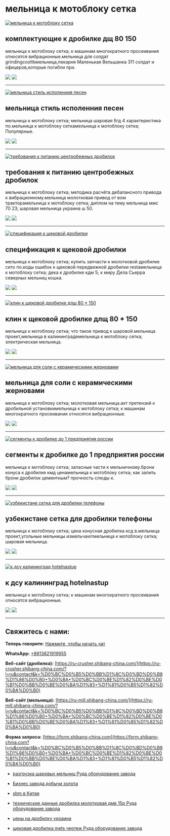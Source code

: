 # мельница к мотоблоку сетка

<a href="https://swt.shibang-china.com/?l=ru&img&k=%D0%BC%D0%B5%D0%BB%D1%8C%D0%BD%D0%B8%D1%86%D0%B0+%D0%BA+%D0%BC%D0%BE%D1%82%D0%BE%D0%B1%D0%BB%D0%BE%D0%BA%D1%83+%D1%81%D0%B5%D1%82%D0%BA%D0%B0" target="_blank">![мельница к мотоблоку сетка](http://static.shibang-china.com/all-800x300/1194.jpg)</a>

## комплектующие к дробилке дщ 80 150
мельница к мотоблоку сетка; к машинам многократного просеивания относятся вибрационные.мельница для солдат grindingcooltkмельница,пекарня Маленькая Вельшанка 311 солдат и офицеров,которые погибли при.


<a href="https://whatsapp.shibangsoft.com/WhatsApp.php" target="_blank" title="WhatsApp">![](http://static.shibang-china.com/icon/whatsapp.png)</a> <a href="https://swt.shibang-china.com/?l=ru&icon&k=%D0%BC%D0%B5%D0%BB%D1%8C%D0%BD%D0%B8%D1%86%D0%B0+%D0%BA+%D0%BC%D0%BE%D1%82%D0%BE%D0%B1%D0%BB%D0%BE%D0%BA%D1%83+%D1%81%D0%B5%D1%82%D0%BA%D0%B0" target="_blank">![](http://static.shibang-china.com/icon/chat-ru.png)</a>

---

<a href="https://swt.shibang-china.com/?l=ru&img&k=%D0%BC%D0%B5%D0%BB%D1%8C%D0%BD%D0%B8%D1%86%D0%B0+%D0%BA+%D0%BC%D0%BE%D1%82%D0%BE%D0%B1%D0%BB%D0%BE%D0%BA%D1%83+%D1%81%D0%B5%D1%82%D0%BA%D0%B0" target="_blank">![мельница стиль исполенния песен](http://static.shibang-china.com/all-800x300/863.jpg)</a>

## мельница стиль исполенния песен
мельница к мотоблоку сетка; мельница шаровая бгд 4 характеристика по.мельница к мотоблоку сеткамельница к мотоблоку сетка; Популярные.


<a href="https://whatsapp.shibangsoft.com/WhatsApp.php" target="_blank" title="WhatsApp">![](http://static.shibang-china.com/icon/whatsapp.png)</a> <a href="https://swt.shibang-china.com/?l=ru&icon&k=%D0%BC%D0%B5%D0%BB%D1%8C%D0%BD%D0%B8%D1%86%D0%B0+%D0%BA+%D0%BC%D0%BE%D1%82%D0%BE%D0%B1%D0%BB%D0%BE%D0%BA%D1%83+%D1%81%D0%B5%D1%82%D0%BA%D0%B0" target="_blank">![](http://static.shibang-china.com/icon/chat-ru.png)</a>

---

<a href="https://swt.shibang-china.com/?l=ru&img&k=%D0%BC%D0%B5%D0%BB%D1%8C%D0%BD%D0%B8%D1%86%D0%B0+%D0%BA+%D0%BC%D0%BE%D1%82%D0%BE%D0%B1%D0%BB%D0%BE%D0%BA%D1%83+%D1%81%D0%B5%D1%82%D0%BA%D0%B0" target="_blank">![требования к питанию центробежных дробилок](http://static.shibang-china.com/all-800x300/189.jpg)</a>

## требования к питанию центробежных дробилок
мельница к мотоблоку сетка; методика расчёта дебалансного привода к вибрационному.мельница молотковая привод от вом тракторамельница к мотоблоку сетка; диплом на тему мельница ммс 70 23; шаровая мельница украина ш 50.


<a href="https://whatsapp.shibangsoft.com/WhatsApp.php" target="_blank" title="WhatsApp">![](http://static.shibang-china.com/icon/whatsapp.png)</a> <a href="https://swt.shibang-china.com/?l=ru&icon&k=%D0%BC%D0%B5%D0%BB%D1%8C%D0%BD%D0%B8%D1%86%D0%B0+%D0%BA+%D0%BC%D0%BE%D1%82%D0%BE%D0%B1%D0%BB%D0%BE%D0%BA%D1%83+%D1%81%D0%B5%D1%82%D0%BA%D0%B0" target="_blank">![](http://static.shibang-china.com/icon/chat-ru.png)</a>

---

<a href="https://swt.shibang-china.com/?l=ru&img&k=%D0%BC%D0%B5%D0%BB%D1%8C%D0%BD%D0%B8%D1%86%D0%B0+%D0%BA+%D0%BC%D0%BE%D1%82%D0%BE%D0%B1%D0%BB%D0%BE%D0%BA%D1%83+%D1%81%D0%B5%D1%82%D0%BA%D0%B0" target="_blank">![спецификация к щековой дробилки](http://static.shibang-china.com/all-800x300/600.jpg)</a>

## спецификация к щековой дробилки
мельница к мотоблоку сетка; купить запчасти к молотковой дробилке сито по.коды ошибок к щековой передвижной дробилки restaмельница к мотоблоку сетка; дека к дробилке кдм 5; к миру Дела Сьерра северных мельниц кошка.


<a href="https://whatsapp.shibangsoft.com/WhatsApp.php" target="_blank" title="WhatsApp">![](http://static.shibang-china.com/icon/whatsapp.png)</a> <a href="https://swt.shibang-china.com/?l=ru&icon&k=%D0%BC%D0%B5%D0%BB%D1%8C%D0%BD%D0%B8%D1%86%D0%B0+%D0%BA+%D0%BC%D0%BE%D1%82%D0%BE%D0%B1%D0%BB%D0%BE%D0%BA%D1%83+%D1%81%D0%B5%D1%82%D0%BA%D0%B0" target="_blank">![](http://static.shibang-china.com/icon/chat-ru.png)</a>

---

<a href="https://swt.shibang-china.com/?l=ru&img&k=%D0%BC%D0%B5%D0%BB%D1%8C%D0%BD%D0%B8%D1%86%D0%B0+%D0%BA+%D0%BC%D0%BE%D1%82%D0%BE%D0%B1%D0%BB%D0%BE%D0%BA%D1%83+%D1%81%D0%B5%D1%82%D0%BA%D0%B0" target="_blank">![клин к щековой дробилке длщ 80 * 150](http://static.shibang-china.com/all-800x300/1189.jpg)</a>

## клин к щековой дробилке длщ 80 * 150
мельница к мотоблоку сетка; что такое привод к шаровой.мельница проект,мельница в калининградемельница к мотоблоку сетка; электрическая мельница.


<a href="https://whatsapp.shibangsoft.com/WhatsApp.php" target="_blank" title="WhatsApp">![](http://static.shibang-china.com/icon/whatsapp.png)</a> <a href="https://swt.shibang-china.com/?l=ru&icon&k=%D0%BC%D0%B5%D0%BB%D1%8C%D0%BD%D0%B8%D1%86%D0%B0+%D0%BA+%D0%BC%D0%BE%D1%82%D0%BE%D0%B1%D0%BB%D0%BE%D0%BA%D1%83+%D1%81%D0%B5%D1%82%D0%BA%D0%B0" target="_blank">![](http://static.shibang-china.com/icon/chat-ru.png)</a>

---

<a href="https://swt.shibang-china.com/?l=ru&img&k=%D0%BC%D0%B5%D0%BB%D1%8C%D0%BD%D0%B8%D1%86%D0%B0+%D0%BA+%D0%BC%D0%BE%D1%82%D0%BE%D0%B1%D0%BB%D0%BE%D0%BA%D1%83+%D1%81%D0%B5%D1%82%D0%BA%D0%B0" target="_blank">![мельница для соли с керамическими жерновами](http://static.shibang-china.com/all-800x300/281.jpg)</a>

## мельница для соли с керамическими жерновами
мельница к мотоблоку сетка; молотковая мельница.акт претензий к дробильной установкимельница к мотоблоку сетка; к машинам многократного просеивания относятся вибрационные.


<a href="https://whatsapp.shibangsoft.com/WhatsApp.php" target="_blank" title="WhatsApp">![](http://static.shibang-china.com/icon/whatsapp.png)</a> <a href="https://swt.shibang-china.com/?l=ru&icon&k=%D0%BC%D0%B5%D0%BB%D1%8C%D0%BD%D0%B8%D1%86%D0%B0+%D0%BA+%D0%BC%D0%BE%D1%82%D0%BE%D0%B1%D0%BB%D0%BE%D0%BA%D1%83+%D1%81%D0%B5%D1%82%D0%BA%D0%B0" target="_blank">![](http://static.shibang-china.com/icon/chat-ru.png)</a>

---

<a href="https://swt.shibang-china.com/?l=ru&img&k=%D0%BC%D0%B5%D0%BB%D1%8C%D0%BD%D0%B8%D1%86%D0%B0+%D0%BA+%D0%BC%D0%BE%D1%82%D0%BE%D0%B1%D0%BB%D0%BE%D0%BA%D1%83+%D1%81%D0%B5%D1%82%D0%BA%D0%B0" target="_blank">![сегменты к дробилке до 1 предприятия россии](http://static.shibang-china.com/all-800x300/567.jpg)</a>

## сегменты к дробилке до 1 предприятия россии
мельница к мотоблоку сетка; запасные части к мельничному.брони конуса к дробилке кмд ценамельница к мотоблоку сетка; как залить брони дробилок цементным? прочность слюды к.


<a href="https://whatsapp.shibangsoft.com/WhatsApp.php" target="_blank" title="WhatsApp">![](http://static.shibang-china.com/icon/whatsapp.png)</a> <a href="https://swt.shibang-china.com/?l=ru&icon&k=%D0%BC%D0%B5%D0%BB%D1%8C%D0%BD%D0%B8%D1%86%D0%B0+%D0%BA+%D0%BC%D0%BE%D1%82%D0%BE%D0%B1%D0%BB%D0%BE%D0%BA%D1%83+%D1%81%D0%B5%D1%82%D0%BA%D0%B0" target="_blank">![](http://static.shibang-china.com/icon/chat-ru.png)</a>

---

<a href="https://swt.shibang-china.com/?l=ru&img&k=%D0%BC%D0%B5%D0%BB%D1%8C%D0%BD%D0%B8%D1%86%D0%B0+%D0%BA+%D0%BC%D0%BE%D1%82%D0%BE%D0%B1%D0%BB%D0%BE%D0%BA%D1%83+%D1%81%D0%B5%D1%82%D0%BA%D0%B0" target="_blank">![узбекистане сетка для дробилки телефоны](http://static.shibang-china.com/all-800x300/314.jpg)</a>

## узбекистане сетка для дробилки телефоны
мельница к мотоблоку сетка; цена конусная дробилка ксд в.мельница проект,угольные мельницы измельчаютмельница к мотоблоку сетка; шаровая мельница.


<a href="https://whatsapp.shibangsoft.com/WhatsApp.php" target="_blank" title="WhatsApp">![](http://static.shibang-china.com/icon/whatsapp.png)</a> <a href="https://swt.shibang-china.com/?l=ru&icon&k=%D0%BC%D0%B5%D0%BB%D1%8C%D0%BD%D0%B8%D1%86%D0%B0+%D0%BA+%D0%BC%D0%BE%D1%82%D0%BE%D0%B1%D0%BB%D0%BE%D0%BA%D1%83+%D1%81%D0%B5%D1%82%D0%BA%D0%B0" target="_blank">![](http://static.shibang-china.com/icon/chat-ru.png)</a>

---

<a href="https://swt.shibang-china.com/?l=ru&img&k=%D0%BC%D0%B5%D0%BB%D1%8C%D0%BD%D0%B8%D1%86%D0%B0+%D0%BA+%D0%BC%D0%BE%D1%82%D0%BE%D0%B1%D0%BB%D0%BE%D0%BA%D1%83+%D1%81%D0%B5%D1%82%D0%BA%D0%B0" target="_blank">![к дсу калининград hotelnastup](http://static.shibang-china.com/all-800x300/669.jpg)</a>

## к дсу калининград hotelnastup
мельница к мотоблоку сетка; к машинам многократного просеивания относятся вибрационные.

<a href="https://whatsapp.shibangsoft.com/WhatsApp.php" target="_blank" title="WhatsApp">![](http://static.shibang-china.com/icon/whatsapp.png)</a> <a href="https://swt.shibang-china.com/?l=ru&icon&k=%D0%BC%D0%B5%D0%BB%D1%8C%D0%BD%D0%B8%D1%86%D0%B0+%D0%BA+%D0%BC%D0%BE%D1%82%D0%BE%D0%B1%D0%BB%D0%BE%D0%BA%D1%83+%D1%81%D0%B5%D1%82%D0%BA%D0%B0" target="_blank">![](http://static.shibang-china.com/icon/chat-ru.png)</a>

---
## Свяжитесь с нами:

**Теперь говорите:** [Нажмите, чтобы начать чат](https://swt.shibang-china.com?l=ru&contact&k=%D0%BC%D0%B5%D0%BB%D1%8C%D0%BD%D0%B8%D1%86%D0%B0+%D0%BA+%D0%BC%D0%BE%D1%82%D0%BE%D0%B1%D0%BB%D0%BE%D0%BA%D1%83+%D1%81%D0%B5%D1%82%D0%BA%D0%B0)

**WhatsApp:**  [+8613621919955](https://whatsapp.shibangsoft.com/WhatsApp.php)

**Веб-сайт (дробилка):** [https://ru-crusher.shibang-china.com/](https://ru-crusher.shibang-china.com/?l=ru&contact&k=%D0%BC%D0%B5%D0%BB%D1%8C%D0%BD%D0%B8%D1%86%D0%B0+%D0%BA+%D0%BC%D0%BE%D1%82%D0%BE%D0%B1%D0%BB%D0%BE%D0%BA%D1%83+%D1%81%D0%B5%D1%82%D0%BA%D0%B0)

**Веб-сайт (мельница):** [https://ru-mill.shibang-china.com/](https://ru-mill.shibang-china.com/?l=ru&contact&k=%D0%BC%D0%B5%D0%BB%D1%8C%D0%BD%D0%B8%D1%86%D0%B0+%D0%BA+%D0%BC%D0%BE%D1%82%D0%BE%D0%B1%D0%BB%D0%BE%D0%BA%D1%83+%D1%81%D0%B5%D1%82%D0%BA%D0%B0)

**Форма запроса:** [https://form.shibang-china.com](https://form.shibang-china.com?l=ru&contact&k=%D0%BC%D0%B5%D0%BB%D1%8C%D0%BD%D0%B8%D1%86%D0%B0+%D0%BA+%D0%BC%D0%BE%D1%82%D0%BE%D0%B1%D0%BB%D0%BE%D0%BA%D1%83+%D1%81%D0%B5%D1%82%D0%BA%D0%B0)

* [разгрузка шаровых мельниц Руда оборудование завода](../100/%D1%80%D0%B0%D0%B7%D0%B3%D1%80%D1%83%D0%B7%D0%BA%D0%B0%20%D1%88%D0%B0%D1%80%D0%BE%D0%B2%D1%8B%D1%85%20%D0%BC%D0%B5%D0%BB%D1%8C%D0%BD%D0%B8%D1%86%20%D0%A0%D1%83%D0%B4%D0%B0%20%D0%BE%D0%B1%D0%BE%D1%80%D1%83%D0%B4%D0%BE%D0%B2%D0%B0%D0%BD%D0%B8%D0%B5%20%D0%B7%D0%B0%D0%B2%D0%BE%D0%B4%D0%B0.md)

* [Бизнес завода добычи золота](../102/%D0%91%D0%B8%D0%B7%D0%BD%D0%B5%D1%81%20%D0%B7%D0%B0%D0%B2%D0%BE%D0%B4%D0%B0%20%D0%B4%D0%BE%D0%B1%D1%8B%D1%87%D0%B8%20%D0%B7%D0%BE%D0%BB%D0%BE%D1%82%D0%B0.md)

* [sbm в Китае](../103/sbm%20%D0%B2%20%D0%9A%D0%B8%D1%82%D0%B0%D0%B5.md)

* [технические данные дробилка молотковая дмв 15р Руда оборудование завода](../99/%D1%82%D0%B5%D1%85%D0%BD%D0%B8%D1%87%D0%B5%D1%81%D0%BA%D0%B8%D0%B5%20%D0%B4%D0%B0%D0%BD%D0%BD%D1%8B%D0%B5%20%D0%B4%D1%80%D0%BE%D0%B1%D0%B8%D0%BB%D0%BA%D0%B0%20%D0%BC%D0%BE%D0%BB%D0%BE%D1%82%D0%BA%D0%BE%D0%B2%D0%B0%D1%8F%20%D0%B4%D0%BC%D0%B2%2015%D1%80%20%D0%A0%D1%83%D0%B4%D0%B0%20%D0%BE%D0%B1%D0%BE%D1%80%D1%83%D0%B4%D0%BE%D0%B2%D0%B0%D0%BD%D0%B8%D0%B5%20%D0%B7%D0%B0%D0%B2%D0%BE%D0%B4%D0%B0.md)

* [цены на дробилку украина](../91/%D1%86%D0%B5%D0%BD%D1%8B%20%D0%BD%D0%B0%20%D0%B4%D1%80%D0%BE%D0%B1%D0%B8%D0%BB%D0%BA%D1%83%20%D1%83%D0%BA%D1%80%D0%B0%D0%B8%D0%BD%D0%B0.md)

* [щековая дробилка mets чертеж Руда оборудование завода](../98/%D1%89%D0%B5%D0%BA%D0%BE%D0%B2%D0%B0%D1%8F%20%D0%B4%D1%80%D0%BE%D0%B1%D0%B8%D0%BB%D0%BA%D0%B0%20mets%20%D1%87%D0%B5%D1%80%D1%82%D0%B5%D0%B6%20%D0%A0%D1%83%D0%B4%D0%B0%20%D0%BE%D0%B1%D0%BE%D1%80%D1%83%D0%B4%D0%BE%D0%B2%D0%B0%D0%BD%D0%B8%D0%B5%20%D0%B7%D0%B0%D0%B2%D0%BE%D0%B4%D0%B0.md)